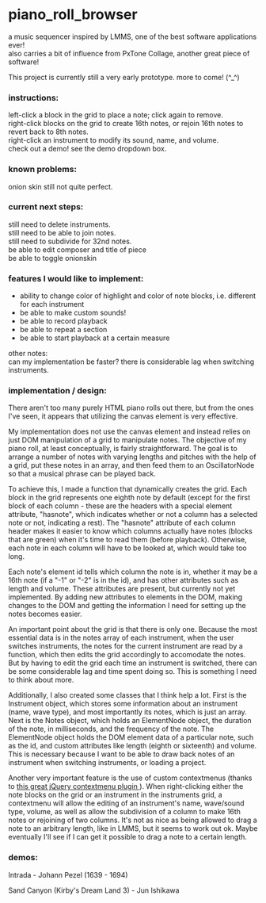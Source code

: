 # piano_roll_browser    
a music sequencer inspired by LMMS, one of the best software applications ever!   
also carries a bit of influence from PxTone Collage, another great piece of software!    
    
This project is currently still a very early prototype. more to come! (^_^\)    

### instructions:
left-click a block in the grid to place a note; click again to remove.   
right-click blocks on the grid to create 16th notes, or rejoin 16th notes to revert back to 8th notes.    
right-click an instrument to modify its sound, name, and volume.    
check out a demo! see the demo dropdown box.    

### known problems:  
onion skin still not quite perfect.

### current next steps:
still need to delete instruments.    
still need to be able to join notes.    
still need to subdivide for 32nd notes.    
be able to edit composer and title of piece    
be able to toggle onionskin    
    
### features I would like to implement:    
- ability to change color of highlight and color of note blocks, i.e. different for each instrument    
- be able to make custom sounds!    
- be able to record playback
- be able to repeat a section
- be able to start playback at a certain measure 
    
other notes:    
can my implementation be faster? there is considerable lag when switching instruments. 

### implementation / design:    

There aren't too many purely HTML piano rolls out there, but from the ones I've seen, it appears that utilizing the canvas element
is very effective.    
    
My implementation does not use the canvas element and instead relies on just DOM manipulation of a grid to manipulate notes. 
The objective of my piano roll, at least conceptually, is fairly straightforward. The goal is to arrange a number of notes with
varying lengths and pitches with the help of a grid, put these notes in an array, and then feed them to an OscillatorNode so that a musical phrase can be played back.    

To achieve this, I made a function that dynamically creates the grid. Each block in the grid represents one eighth note by default (except for the first block of each column - these are the headers with a special element attribute, "hasnote", which indicates whether or not a column has a selected note or not, indicating a rest). The "hasnote" attribute of each column header makes it easier to know which columns actually have notes (blocks that are green) when it's time to read them (before playback). Otherwise, each note in each column will have to be looked at, which would take too long.     
    
Each note's element id tells which column the note is in, whether it may be a 16th note (if a "-1" or "-2" is in the id), and has other attributes such as length and volume. These attributes are present, but currently not yet implemented. By adding new attributes to elements in the DOM, making changes to the DOM and getting the information I need for setting up the notes becomes easier.    

An important point about the grid is that there is only one. Because the most essential data is in the notes array of each instrument, when the user switches instruments, the notes for the current instrument are read by a function, which then edits the grid accordingly to accomodate the notes. But by having to edit the grid each time an instrument is switched, there can be some considerable lag and time spent doing so. This is something I need to think about more. 
    
Additionally, I also created some classes that I think help a lot. First is the Instrument object, which stores some information about an instrument (name, wave type), and most importantly its notes, which is just an array. Next is the Notes object, which holds an ElementNode object, the duration of the note, in milliseconds, and the frequency of the note. The ElementNode object holds the DOM element data of a particular note, such as the id, and custom attributes like length (eighth or sixteenth) and volume. This is necessary because I want to be able to draw back notes of an instrument when switching instruments, or loading a project.    

Another very important feature is the use of custom contextmenus (thanks to <a href="http://swisnl.github.io/jQuery-contextMenu/index.html"> this great jQuery contextmenu plugin </a> ). When right-clicking either the note blocks on the grid or an instrument in the instruments grid, a contextmenu will allow the editing of an instrument's name, wave/sound type, volume, as well as allow the subdivision of a column to make 16th notes or rejoining of two columns. It's not as nice as being allowed to drag a note to an arbitrary length, like in LMMS, but it seems to work out ok. Maybe eventually I'll see if I can get it possible to drag a note to a certain length. 




### demos:    
Intrada - Johann Pezel (1639 - 1694)    
    
Sand Canyon (Kirby's Dream Land 3) - Jun Ishikawa


    


